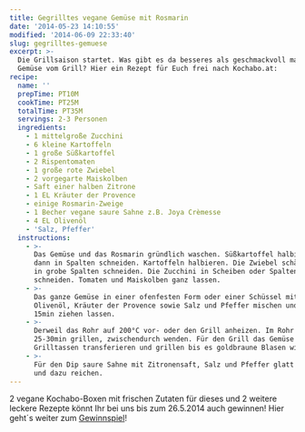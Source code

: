 ```yaml
---
title: Gegrilltes vegane Gemüse mit Rosmarin
date: '2014-05-23 14:10:55'
modified: '2014-06-09 22:33:40'
slug: gegrilltes-gemuese
excerpt: >-
  Die Grillsaison startet. Was gibt es da besseres als geschmackvoll mariniertes
  Gemüse vom Grill? Hier ein Rezept für Euch frei nach Kochabo.at:
recipe:
  name: ''
  prepTime: PT10M
  cookTime: PT25M
  totalTime: PT35M
  servings: 2-3 Personen
  ingredients:
    - 1 mittelgroße Zucchini
    - 6 kleine Kartoffeln
    - 1 große Süßkartoffel
    - 2 Rispentomaten
    - 1 große rote Zwiebel
    - 2 vorgegarte Maiskolben
    - Saft einer halben Zitrone
    - 1 EL Kräuter der Provence
    - einige Rosmarin-Zweige
    - 1 Becher vegane saure Sahne z.B. Joya Crèmesse
    - 4 EL Olivenöl
    - 'Salz, Pfeffer'
  instructions:
    - >-
      Das Gemüse und das Rosmarin gründlich waschen. Süßkartoffel halbieren und
      dann in Spalten schneiden. Kartoffeln halbieren. Die Zwiebel schälen und
      in grobe Spalten schneiden. Die Zucchini in Scheiben oder Spalten
      schneiden. Tomaten und Maiskolben ganz lassen.
    - >-
      Das ganze Gemüse in einer ofenfesten Form oder einer Schüssel mit dem
      Olivenöl, Kräuter der Provence sowie Salz und Pfeffer mischen und ca.
      15min ziehen lassen.
    - >-
      Derweil das Rohr auf 200°C vor- oder den Grill anheizen. Im Rohr für
      25-30min grillen, zwischendurch wenden. Für den Grill das Gemüse in
      Grilltassen transferieren und grillen bis es goldbraune Blasen wirft.
    - >-
      Für den Dip saure Sahne mit Zitronensaft, Salz und Pfeffer glatt rühren
      und dazu reichen.
---
```


2 vegane Kochabo-Boxen mit frischen Zutaten für dieses und 2 weitere leckere Rezepte könnt Ihr bei uns bis zum 26.5.2014 auch gewinnen! Hier geht´s weiter zum [Gewinnspiel](https://www.veganblatt.com/vegane-kochabo-box)!
